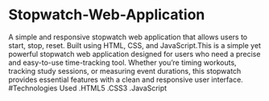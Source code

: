 # Stopwatch-Web-Application
A simple and responsive stopwatch web application that allows users to start, stop, reset. Built using HTML, CSS, and JavaScript.This is a simple yet powerful stopwatch web application designed for users who need a precise and easy-to-use time-tracking tool. Whether you’re timing workouts, tracking study sessions, or measuring event durations, this stopwatch provides essential features with a clean and responsive user interface.
#Technologies Used
  .HTML5
  .CSS3
  .JavaScript
